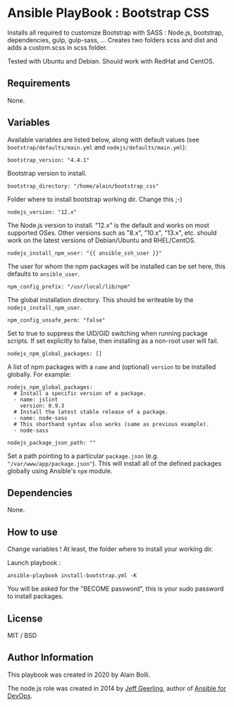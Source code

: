 # Ansible PlayBook : Bootstrap CSS

Installs all required to customize Bootstrap with SASS : Node.js, bootstrap, dependencies, gulp, gulp-sass, ... Creates two folders scss and dist and adds a custom.scss in scss folder.

Tested with Ubuntu and Debian. Should work with RedHat and CentOS.

## Requirements

None.

## Variables

Available variables are listed below, along with default values (see `bootstrap/defaults/main.yml` and `nodejs/defaults/main.yml`):
    
    bootstrap_version: "4.4.1"

Bootstrap version to install.

    bootstrap_directory: "/home/alain/bootstrap_css"

Folder where to install bootstrap working dir. Change this ;-)

    nodejs_version: "12.x"

The Node.js version to install. "12.x" is the default and works on most supported OSes. Other versions such as "8.x", "10.x", "13.x", etc. should work on the latest versions of Debian/Ubuntu and RHEL/CentOS.

    nodejs_install_npm_user: "{{ ansible_ssh_user }}"

The user for whom the npm packages will be installed can be set here, this defaults to `ansible_user`.

    npm_config_prefix: "/usr/local/lib/npm"

The global installation directory. This should be writeable by the `nodejs_install_npm_user`.

    npm_config_unsafe_perm: "false"

Set to true to suppress the UID/GID switching when running package scripts. If set explicitly to false, then installing as a non-root user will fail.

    nodejs_npm_global_packages: []

A list of npm packages with a `name` and (optional) `version` to be installed globally. For example:

    nodejs_npm_global_packages:
      # Install a specific version of a package.
      - name: jslint
        version: 0.9.3
      # Install the latest stable release of a package.
      - name: node-sass
      # This shorthand syntax also works (same as previous example).
      - node-sass
<!-- code block separator -->

    nodejs_package_json_path: ""

Set a path pointing to a particular `package.json` (e.g. `"/var/www/app/package.json"`). This will install all of the defined packages globally using Ansible's `npm` module.

## Dependencies

None.

## How to use

Change variables ! At least, the folder where to install your working dir.

Launch playbook : 

    ansible-playbook install-bootstrap.yml -K

You will be asked for the "BECOME password", this is your sudo password to install packages.

## License

MIT / BSD

## Author Information

This playbook was created in 2020 by Alain Bolli.

The node.js role was created in 2014 by [Jeff Geerling](https://www.jeffgeerling.com/), author of [Ansible for DevOps](https://www.ansiblefordevops.com/).
